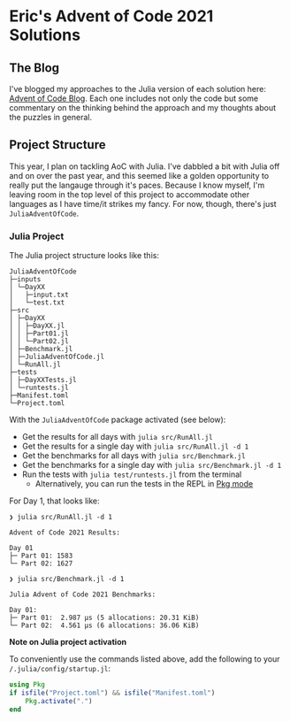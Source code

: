 # Eric's Advent of Code 2021 Solutions

## The Blog

I've blogged my approaches to the Julia version of each solution here: 
[Advent of Code Blog](https://www.ericburden.work/categories/advent-of-code-2021/). 
Each one includes not only the code but some commentary on the thinking behind the 
approach and my thoughts about the puzzles in general.

## Project Structure

This year, I plan on tackling AoC with Julia. I've dabbled a bit with Julia off and on
over the past year, and this seemed like a golden opportunity to really put the langauge
through it's paces. Because I know myself, I'm leaving room in the top level of this 
project to accommodate other languages as I have time/it strikes my fancy. For now,
though, there's just `JuliaAdventOfCode`.

### Julia Project

The Julia project structure looks like this:

```
JuliaAdventOfCode
├─inputs
│ └─DayXX
│   ├─input.txt
│   └─test.txt
├─src
│ ├─DayXX
│ │ ├─DayXX.jl
│ │ ├─Part01.jl
│ │ └─Part02.jl
│ ├─Benchmark.jl
│ ├─JuliaAdventOfCode.jl
│ └─RunAll.jl
├─tests
│ ├─DayXXTests.jl
│ └─runtests.jl
├─Manifest.toml
└─Project.toml
```

With the `JuliaAdventOfCode` package activated (see below):

- Get the results for all days with `julia src/RunAll.jl`
- Get the results for a single day with `julia src/RunAll.jl -d 1`
- Get the benchmarks for all days with `julia src/Benchmark.jl`
- Get the benchmarks for a single day with `julia src/Benchmark.jl -d 1`
- Run the tests with `julia test/runtests.jl` from the terminal
    - Alternatively, you can run the tests in the REPL in [Pkg mode](https://pkgdocs.julialang.org/v1/repl/#repl-test)

For Day 1, that looks like:

```
❯ julia src/RunAll.jl -d 1

Advent of Code 2021 Results:

Day 01
├─ Part 01: 1583
└─ Part 02: 1627
```

```
❯ julia src/Benchmark.jl -d 1

Julia Advent of Code 2021 Benchmarks:

Day 01:
├─ Part 01:  2.987 μs (5 allocations: 20.31 KiB)
└─ Part 02:  4.561 μs (6 allocations: 36.06 KiB)
```

**Note on Julia project activation**

To conveniently use the commands listed above, add the following to your `/.julia/config/startup.jl`:

```julia
using Pkg
if isfile("Project.toml") && isfile("Manifest.toml")
    Pkg.activate(".")
end
```
